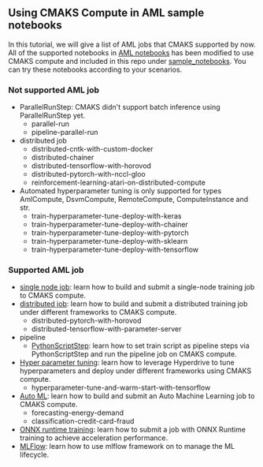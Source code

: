 ## Using CMAKS Compute in AML sample notebooks

In this tutorial, we will give a list of AML jobs that CMAKS supported by now.
All of the supported notebooks in [AML notebooks](https://github.com/Azure/MachineLearningNotebooks) has been modified to use CMAKS compute and included in this repo under [sample_notebooks](https://github.com/Azure/AML-Kubernetes/tree/master/sample_notebooks). 
You can try these notebooks according to your scenarios.

### Not supported AML job

- ParallelRunStep: CMAKS didn't support batch inference using ParallelRunStep yet. 
    - parallel-run
    - pipeline-parallel-run
- distributed job 
    - distributed-cntk-with-custom-docker
    - distributed-chainer
    - distributed-tensorflow-with-horovod
    - distributed-pytorch-with-nccl-gloo
    - reinforcement-learning-atari-on-distributed-compute
- Automated hyperparameter tuning is only supported for types AmlCompute, DsvmCompute, RemoteCompute, ComputeInstance and str.
    - train-hyperparameter-tune-deploy-with-keras
    - train-hyperparameter-tune-deploy-with-chainer
    - train-hyperparameter-tune-deploy-with-pytorch
    - train-hyperparameter-tune-deploy-with-sklearn
    - train-hyperparameter-tune-deploy-with-tensorflow

### Supported AML job

- [single node job](https://github.com/Azure/AML-Kubernetes/tree/master/sample_notebooks/002%20single%20node%20job): learn how to build and submit a single-node training job to CMAKS compute. 
- [distributed job](https://github.com/Azure/AML-Kubernetes/tree/master/sample_notebooks/003%20distribute%20job): learn how to build and submit a distributed training job under different frameworks to CMAKS compute.
    - distributed-pytorch-with-horovod
    - distributed-tensorflow-with-parameter-server
 - pipeline
    - [PythonScriptStep](https://github.com/Azure/AML-Kubernetes/tree/master/sample_notebooks//002%20single%20node%20job/sklearn): learn how to set train script as pipeline steps via PythonScriptStep and run the pipeline job on CMAKS compute.
- [Hyper parameter tuning](https://github.com/Azure/AML-Kubernetes/tree/master/sample_notebooks/006%20Hyper%20parameter%20tuning): learn how to leverage Hyperdrive to tune hyperparameters and deploy under different frameworks using CMAKS compute.
    - hyperparameter-tune-and-warm-start-with-tensorflow 
- [Auto ML](https://github.com/Azure/AML-Kubernetes/tree/master/sample_notebooks/004%20automl): learn how to build and submit an Auto Machine Learning job to CMAKS compute.
    - forecasting-energy-demand
    - classification-credit-card-fraud
- [ONNX runtime training](https://github.com/Azure/AML-Kubernetes/tree/master/sample_notebooks/008%20ONNX-Runtime-training): learn how to submit a job with ONNX Runtime training to achieve acceleration performance.
- [MLFlow](https://github.com/Azure/AML-Kubernetes/tree/master/sample_notebooks/009%20MLFlow): learn how to use mlflow framework on to manage the ML lifecycle.
